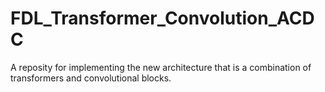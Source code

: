 # FDL_Transformer_Convolution_ACDC
A reposity for implementing the new architecture that is a combination of transformers and convolutional blocks. 
